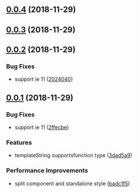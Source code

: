 <a name="0.0.4"></a>

## [0.0.4](https://github.com/be-fe/issue-reporter-web/compare/v0.0.3...v0.0.4) (2018-11-29)

<a name="0.0.3"></a>

## [0.0.3](https://github.com/be-fe/issue-reporter-web/compare/v0.0.2...v0.0.3) (2018-11-29)

<a name="0.0.2"></a>

## [0.0.2](https://github.com/be-fe/issue-reporter-web/compare/v0.0.1...v0.0.2) (2018-11-29)

### Bug Fixes

- support ie 11 ([2024040](https://github.com/be-fe/issue-reporter-web/commit/2024040))

<a name="0.0.1"></a>

## [0.0.1](https://github.com/be-fe/issue-reporter-web/compare/badc1f5...v0.0.1) (2018-11-29)

### Bug Fixes

- support ie 11 ([2ffecbe](https://github.com/be-fe/issue-reporter-web/commit/2ffecbe))

### Features

- templateString supportsfunction type ([3dad5a9](https://github.com/be-fe/issue-reporter-web/commit/3dad5a9))

### Performance Improvements

- split component and standalone style ([badc1f5](https://github.com/be-fe/issue-reporter-web/commit/badc1f5))
